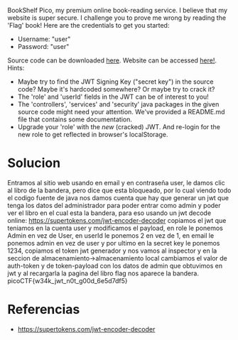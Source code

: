 BookShelf Pico, my premium online book-reading service. I believe that my website is super secure. I challenge you to prove me wrong by reading the 'Flag' book! Here are the credentials to get you started:

- Username: "user"
- Password: "user"

Source code can be downloaded [here](https://artifacts.picoctf.net/c/484/bookshelf-pico.zip). Website can be accessed [here!](http://saturn.picoctf.net:62255/).
Hints:
- Maybe try to find the JWT Signing Key ("secret key") in the source code? Maybe it's hardcoded somewhere? Or maybe try to crack it?
- The 'role' and 'userId' fields in the JWT can be of interest to you!
- The 'controllers', 'services' and 'security' java packages in the given source code might need your attention. We've provided a README.md file that contains some documentation.
- Upgrade your 'role' with the _new_ (cracked) JWT. And re-login for the new role to get reflected in browser's localStorage.
# Solucion
Entramos al sitio web usando en email y en contraseña user, le damos clic al libro de la bandera, pero dice que esta bloqueado, por lo cual viendo todo el codigo fuente de java nos damos cuenta que hay que generar un jwt que tenga los datos del administrador para poder entrar como admin y poder ver el libro en el cual esta la bandera, para eso usando un jwt decode online: https://supertokens.com/jwt-encoder-decoder copiamos el jwt que teniamos en la cuenta user y modificamos el payload, en role le ponemos Admin en vez de User, en userId le ponemos 2 en vez de 1, en email le ponemos admin en vez de user y por ultimo en la secret key le ponemos 1234, copiamos el token jwt generador y nos vamos al inspector y en la seccion de almacenamiento->almacenamiento local cambiamos el valor de auth-token y de token-payload con los datos de admin que obtuvimos en jwt y al recargarla la pagina del libro flag nos aparece la bandera.
picoCTF{w34k_jwt_n0t_g00d_6e5d7df5}
# Referencias
- https://supertokens.com/jwt-encoder-decoder
